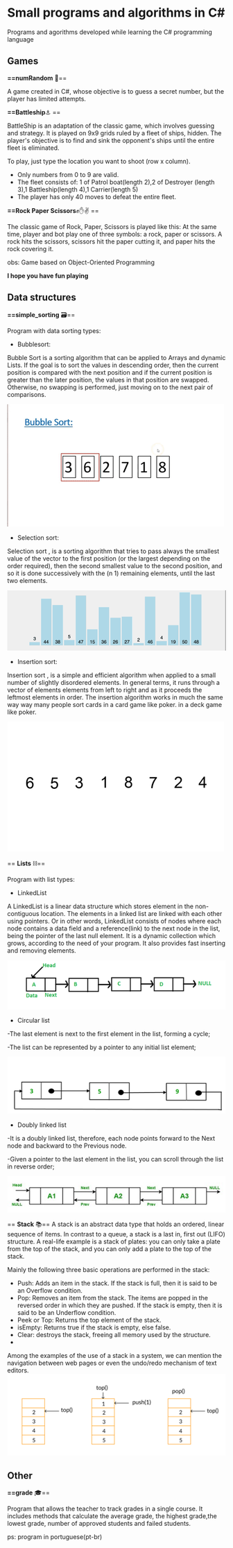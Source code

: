 # Small programs and algorithms in C#

Programs and agorithms developed while learning the C# programming language



## Games
**==numRandom** :game_die:==

A game created in C#, whose objective is to guess a secret number, but the player has limited attempts. 

**==Battleship**:anchor: == 

BattleShip is an adaptation of the classic game, which involves guessing and strategy. It is played on 9x9 grids ruled by a fleet of ships, hidden. The player's objective is to find and sink the opponent's ships until the entire fleet is eliminated.

To play, just type the location you want to shoot (row x column).

- Only numbers from 0 to 9 are valid.
- The fleet consists of: 1 of Patrol boat(length 2),2 of Destroyer (length 3),1 Battleship(length 4),1 Carrier(length 5)
- The player has only 40 moves to defeat the entire fleet.



**==Rock Paper Scissors**✊✋✌️ ==

The classic game of Rock, Paper, Scissors is played like this: At the same time, player and bot play one of three symbols: a rock, paper or scissors. A rock hits the scissors, scissors hit the paper cutting it, and paper hits the rock covering it. 

obs: Game based on Object-Oriented Programming

**I hope you have fun playing**

## Data structures


**==simple_sorting** :card_file_box:==

Program with data sorting types:

- Bubblesort:

Bubble Sort is a sorting algorithm that can be applied to Arrays and dynamic Lists. If the goal is to sort the values in descending order, then the current position is compared with the next position and if the current position is greater than the later position, the values in that position are swapped. Otherwise, no swapping is performed, just moving on to the next pair of comparisons.

![alt-text](https://github.com/Diana-rosalem/small-programs-and-algorithms-in-csharp-/blob/main/img/BubbleSort.gif)


- Selection sort:

Selection sort , is a sorting algorithm that tries to pass always the smallest value of the vector to the first position (or the largest depending on the order required), then the second smallest value to the second position, and so it is done successively with the (n 1) remaining elements, until the last two elements.


![alt-text](https://github.com/Diana-rosalem/small-programs-and-algorithms-in-csharp-/blob/main/img/Selectionsort.gif)



- Insertion sort:

Insertion sort , is a simple and efficient algorithm when applied to a small number of slightly disordered elements.
In general terms, it runs through a vector of elements elements from left to right and as it proceeds the leftmost elements in order. 
The insertion algorithm works in much the same way way many people sort cards in a card game like poker. in a deck game like poker.


![alt-text](https://github.com/Diana-rosalem/small-programs-and-algorithms-in-csharp-/blob/main/img/Insertion-sort-example.gif)

== **Lists**  ⛓==

Program with  list types:

- LinkedList

A LinkedList is a linear data structure which stores element in the non-contiguous location. The elements in a linked list are linked with each other using pointers. Or in other words, LinkedList consists of nodes where each node contains a data field and a reference(link) to the next node in the list, being the pointer of the last null element. It is a dynamic collection which grows, according to the need of your program. It also provides fast inserting and removing elements.

![alt-text](https://github.com/Diana-rosalem/small-programs-and-algorithms-in-csharp-/blob/main/img/linkedList1.png)

- Circular list

-The last element is next to the first element in the list, forming a cycle;

-The list can be represented by a pointer to any initial list element;

![alt-text](https://github.com/Diana-rosalem/small-programs-and-algorithms-in-csharp-/blob/main/img/Circular%20list.png)

- Doubly linked list

-It is a doubly linked list, therefore, each node points forward to the Next node and backward to the Previous node.

-Given a pointer to the last element in the list, you can scroll through the list in reverse order;

![alt-text](https://github.com/Diana-rosalem/small-programs-and-algorithms-in-csharp-/blob/main/img/dualList.jpg)


== **Stack**  📚==
A stack is an abstract data type that holds an ordered, linear sequence of items. In contrast to a queue, a stack is a last in, first out (LIFO) structure. A real-life example is a stack of plates: you can only take a plate from the top of the stack, and you can only add a plate to the top of the stack.

Mainly the following three basic operations are performed in the stack:

- Push: Adds an item in the stack. If the stack is full, then it is said to be an Overflow condition.
- Pop: Removes an item from the stack. The items are popped in the reversed order in which they are pushed. If the stack is empty, then it is said to be an Underflow condition.
- Peek or Top: Returns the top element of the stack.
- isEmpty: Returns true if the stack is empty, else false.
- Clear: destroys the stack, freeing all memory used by the structure.
- 
Among the examples of the use of a stack in a system, we can mention the navigation between web pages or even the undo/redo mechanism of text editors.
![alt-text](https://github.com/Diana-rosalem/small-programs-and-algorithms-in-csharp-/blob/main/img/stack%20.png)
## Other

**==grade** :mortar_board:==

Program that allows the teacher to track grades in a single course. It includes methods that calculate the average grade, the highest grade,the lowest grade, number of approved students and  failed students.

ps: program in portuguese(pt-br)
